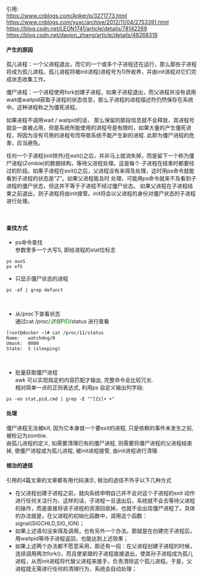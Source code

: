 引用:  
https://www.cnblogs.com/Anker/p/3271773.html
https://www.cnblogs.com/yuxc/archive/2012/11/04/2753391.html
https://blog.csdn.net/LEON1741/article/details/78142269
https://blog.csdn.net/davion_zhang/article/details/48268319

#### 产生的原因
孤儿进程：一个父进程退出，而它的一个或多个子进程还在运行，那么那些子进程将成为孤儿进程。孤儿进程将被init进程(进程号为1)所收养，并由init进程对它们完成状态收集工作。

僵尸进程：一个进程使用fork创建子进程，如果子进程退出，而父进程并没有调用wait或waitpid获取子进程的状态信息，那么子进程的进程描述符仍然保存在系统中。这种进程称之为僵死进程。

如果进程不调用wait / waitpid的话， 那么保留的那段信息就不会释放，其进程号就会一直被占用，但是系统所能使用的进程号是有限的，如果大量的产生僵死进程，将因为没有可用的进程号而导致系统不能产生新的进程. 此即为僵尸进程的危害，应当避免。

任何一个子进程(init除外)在exit()之后，并非马上就消失掉，而是留下一个称为僵尸进程(Zombie)的数据结构，等待父进程处理。这是每个 子进程在结束时都要经过的阶段。如果子进程在exit()之后，父进程没有来得及处理，这时用ps命令就能看到子进程的状态是“Z”。如果父进程能及时 处理，可能用ps命令就来不及看到子进程的僵尸状态，但这并不等于子进程不经过僵尸状态。  如果父进程在子进程结束之前退出，则子进程将由init接管。init将会以父进程的身份对僵尸状态的子进程进行处理。

<br/>

#### 查找方式
- ps命令查找  
参数里多一个大写S, 即给进程的stat位标志
```
ps auxS
ps efS
```

- 只显示僵尸状态的进程

```
ps -ef | grep defunct
```

<br/>

- 从/proc下查看状态  
通过cat /proc/<font color=#008000>*进程PID*</font>/status 进行查看
```
[root@docker ~]# cat /proc/11/status 
Name:	watchdog/0
Umask:	0000
State:	S (sleeping)
```

<br/>

- 批量获取僵尸进程  
awk 可以实现指定的内容匹配才输出, 完整命令会比较冗长.  
相对简单一点的正则表达式, 利用ps 自定义输出列字段:
```
ps -eo stat,pid,cmd | grep -E "^[Zz]+ +"
```

#### 处理
僵尸进程无法被kill, 因为它本身就一个要exit的进程, 只是依赖的事件未发生之前, 被标记为zombie.  
由孤儿进程的定义, 如需要清理已有的僵尸进程, 则需要将僵尸进程的父进程结束掉, 使僵尸进程成为孤儿进程, 被init进程接管, 由init进程进行清理. 

#### 根治的途径
引用的4篇文章的文章都有用代码演示, 根治的途径不外乎以下几种方式
- 在父进程创建子进程之前，就向系统申明自己并不会对这个子进程的exit 动作进行任何关注行为，这样的话，子进程一旦退出后，系统就不会去等待父进程的操作，而是直接将该子进程的资源回收掉，也就不会出现僵尸进程了。具体的办法就是，在父进程的初始化函数中，调用这个函数：signal(SIGCHLD,SIG_IGN)；
- 如果上述语句没来得及调用，也有另外一个办法。那就是在创建完子进程后，用waitpid等待子进程返回，也能达到上述效果；
- 如果上述两个办法都不愿意采用，那还有一招：在父进程创建子进程的时候，连续调用两次fork()，而且使紧跟的子进程直接退出，使其孙子进程成为孤儿进程，从而init进程将代替父进程来接手，负责清除这个孤儿进程。于是，父进程就无需进行任何的清理行为，系统会自动处理；
